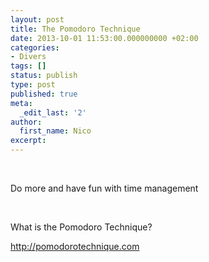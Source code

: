 ```yaml
---
layout: post
title: The Pomodoro Technique
date: 2013-10-01 11:53:00.000000000 +02:00
categories:
- Divers
tags: []
status: publish
type: post
published: true
meta:
  _edit_last: '2'
author:
  first_name: Nico
excerpt:
---
```

<p>&nbsp;</p>
<p>Do more and have fun with time management</p>
<p>&nbsp;</p>
<p>What is the Pomodoro Technique?</p>
<p><a href="http://pomodorotechnique.com">http://pomodorotechnique.com</a></p>
<p>&nbsp;</p>
<p>&nbsp;</p>
